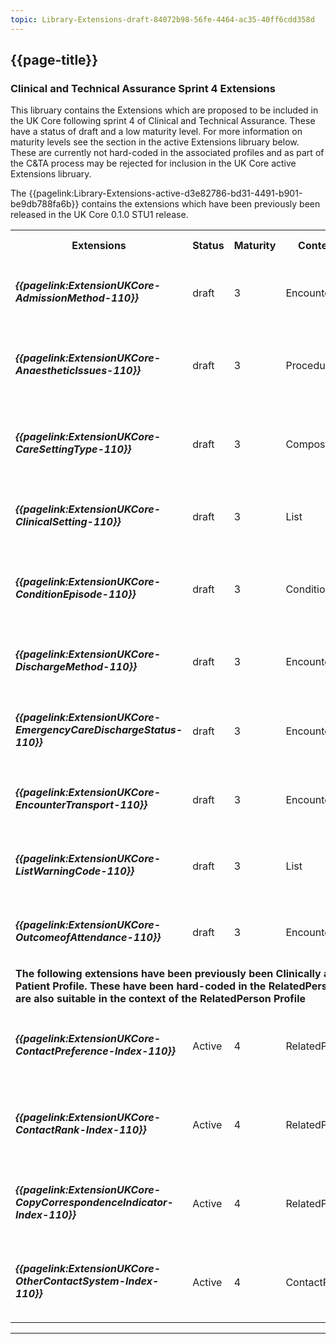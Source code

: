 ```yaml
---
topic: Library-Extensions-draft-84072b98-56fe-4464-ac35-40ff6cdd358d
---
```

## {{page-title}}

###  Clinical and Technical Assurance Sprint 4 Extensions

This libruary contains the Extensions which are proposed to be included in the UK Core following sprint 4 of Clinical and Technical Assurance. These have a status of draft and a low maturity level. For more information on maturity levels see the section in the active Extensions libruary below. These are currently not hard-coded in the associated profiles and as part of the C&TA process may be rejected for inclusion in the UK Core active Extensions libruary. 

The {{pagelink:Library-Extensions-active-d3e82786-bd31-4491-b901-be9db788fa6b}} contains the extensions which have been previously been released in the UK Core 0.1.0 STU1 release.

<table id="assets">
<tr>
<th width="34%">Extensions</th>
<th width="5%">Status</th>
<th width="5%">Maturity</th>
<th width="16%">Context of Use</th>
<th width="25%">Related Profile</th>
<th width="10%">modifierExtension</th>
<th width="5%">C&TA Sprint</th>
</tr>
<tr >
<td><h5>{{pagelink:ExtensionUKCore-AdmissionMethod-110}}</h5></td>
<td>draft</td>
<td>3</td>
<td>Encounter</td>
<td>{{pagelink:Profile-Encounter-5a2f9b8c-ab14-4c75-b214-1da4cdf34cd4}}</td>
<td>NO</td>
<td>4</td>
</tr>
<tr >
<td><h5>{{pagelink:ExtensionUKCore-AnaestheticIssues-110}}</h5></td>
<td>draft</td>
<td>3</td>
<td>Procedure</td>
<td>{{pagelink:Profile-Procedure-bd80b4d6-26ed-44b9-a824-da6d8d399451}}</td>
<td>NO</td>
<td>4</td>
</tr>
<tr >
<td><h5>{{pagelink:ExtensionUKCore-CareSettingType-110}}</h5></td>
<td>draft</td>
<td>3</td>
<td>Compostion</td>
<td>{{pagelink:Profile-Composition-d56239ce-28c2-4193-96e4-025156ca0908}}</td>
<td>NO</td>
<td>4</td>
</tr>
<tr >
<td><h5>{{pagelink:ExtensionUKCore-ClinicalSetting-110}}</h5></td>
<td>draft</td>
<td>3</td>
<td>List</td>
<td>{{pagelink:Profile-List-1c0066e8-c752-4f31-8b81-3148d46ff304}}</td>
<td>NO</td>
<td>4</td>
</tr>
<tr >
<td><h5>{{pagelink:ExtensionUKCore-ConditionEpisode-110}}</h5></td>
<td>draft</td>
<td>3</td>
<td>Condition</td>
<td>{{pagelink:Profile-Condition-9b7ea445-dc59-42d4-82e3-e48615907563}}</td>
<td>NO</td>
<td>4</td>
</tr>
<tr >
<td><h5>{{pagelink:ExtensionUKCore-DischargeMethod-110}}</h5></td>
<td>draft</td>
<td>3</td>
<td>Encounter</td>
<td>{{pagelink:Profile-Encounter-5a2f9b8c-ab14-4c75-b214-1da4cdf34cd4}}</td>
<td>NO</td>
<td>4</td>
</tr>
<tr >
<td><h5>{{pagelink:ExtensionUKCore-EmergencyCareDischargeStatus-110}}</h5></td>
<td>draft</td>
<td>3</td>
<td>Encounter</td>
<td>{{pagelink:Profile-Encounter-5a2f9b8c-ab14-4c75-b214-1da4cdf34cd4}}</td>
<td>NO</td>
<td>4</td>
</tr>
<tr >
<td><h5>{{pagelink:ExtensionUKCore-EncounterTransport-110}}</h5></td>
<td>draft</td>
<td>3</td>
<td>Encounter</td>
<td>{{pagelink:Profile-Encounter-5a2f9b8c-ab14-4c75-b214-1da4cdf34cd4}}</td>
<td>NO</td>
<td>4</td>
</tr>
<tr >
<td><h5>{{pagelink:ExtensionUKCore-ListWarningCode-110}}</h5></td>
<td>draft</td>
<td>3</td>
<td>List</td>
<td>{{pagelink:Profile-List-1c0066e8-c752-4f31-8b81-3148d46ff304}}</td>
<td>NO</td>
<td>4</td>
</tr>
<tr >
<td><h5>{{pagelink:ExtensionUKCore-OutcomeofAttendance-110}}</h5></td>
<td>draft</td>
<td>3</td>
<td>Encounter</td>
<td>{{pagelink:Profile-Encounter-5a2f9b8c-ab14-4c75-b214-1da4cdf34cd4}}</td>
<td>NO</td>
<td>4</td>
</tr>
<tr>
<td colspan="7"><b>The following extensions have been previously been Clinically and Technically assuranced in Sprint 1 in the context of the Patient Profile. These have been hard-coded in the RelatedPerson Profile and are included in Sprint 4 to validate that these are also suitable in the context of the RelatedPerson Profile</b></td>
</tr>
<tr >
<td><h5>{{pagelink:ExtensionUKCore-ContactPreference-Index-110}}</h5></td>
<td>Active</td>
<td>4</td>
<td>RelatedPerson</td>
<td>{{pagelink:Profile-RelatedPerson-c856ea45-d917-41ac-8d9d-7dcd72d25b02}}</td>
<td>NO</td>
<td>4</td>
</tr>
<tr >
<td><h5>{{pagelink:ExtensionUKCore-ContactRank-Index-110}}</h5></td>
<td>Active</td>
<td>4</td>
<td>RelatedPerson</td>
<td>{{pagelink:Profile-RelatedPerson-c856ea45-d917-41ac-8d9d-7dcd72d25b02}}</td>
<td>NO</td>
<td>4</td>
</tr>
<tr >
<td><h5>{{pagelink:ExtensionUKCore-CopyCorrespondenceIndicator-Index-110}}</h5></td>
<td>Active</td>
<td>4</td>
<td>RelatedPerson</td>
<td>{{pagelink:Profile-RelatedPerson-c856ea45-d917-41ac-8d9d-7dcd72d25b02}}</td>
<td>NO</td>
<td>4</td>
</tr>
<tr >
<td><h5>{{pagelink:ExtensionUKCore-OtherContactSystem-Index-110}}</h5></td>
<td>Active</td>
<td>4</td>
<td>ContactPoint.system</td>
<td>{{pagelink:Profile-RelatedPerson-c856ea45-d917-41ac-8d9d-7dcd72d25b02}}</td>
<td>NO</td>
<td>4</td>
</tr>
</table>

---






